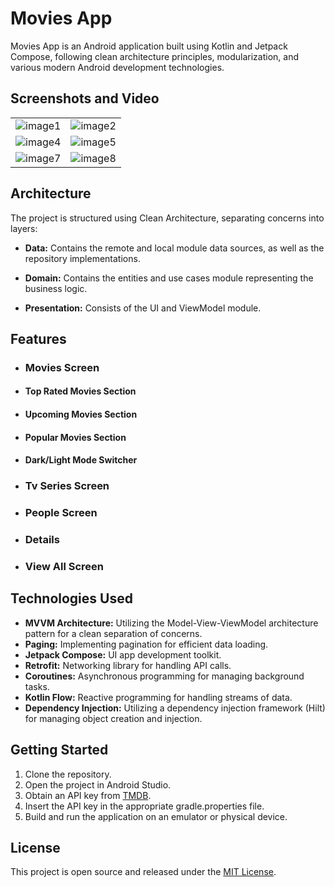 # Movies App

Movies App is an Android application built using Kotlin and Jetpack Compose, following clean architecture principles, modularization, and various modern Android development technologies.

## Screenshots and Video

<table>
  <tr>
    <td><img src="https://github.com/AhmadShubita/MoviesApp/blob/main/Home%20Page.png" alt="image1"></td>
    <td><img src="https://github.com/AhmadShubita/MoviesApp/blob/main/Home2%20Page.png" alt="image2"></td>  </tr>
  <tr>
    <td><img src="https://github.com/AhmadShubita/MoviesApp/blob/main/Tv%20Page.png" alt="image4"></td>
    <td><img src="https://github.com/AhmadShubita/MoviesApp/blob/main/People%20Screen.png" alt="image5"></td>
  </tr>
  <tr>
    <td><img src="https://github.com/AhmadShubita/MoviesApp/blob/main/Details%20Screen.png" alt="image7"></td>
    <td><img src="https://github.com/AhmadShubita/MoviesApp/blob/main/All%20Movies.png" alt="image8"></td>
  </tr>
</table>

## Architecture

The project is structured using Clean Architecture, separating concerns into layers:

- **Data:** Contains the remote and local module data sources, as well as the repository implementations.

- **Domain:** Contains the entities and use cases module representing the business logic.

- **Presentation:** Consists of the UI and ViewModel module.

## Features

- ### Movies Screen

- #### Top Rated Movies Section

-   #### Upcoming Movies Section

-   #### Popular Movies Section

-   #### Dark/Light Mode Switcher

- ### Tv Series Screen

- ### People Screen

- ### Details

- ### View All Screen

## Technologies Used

- **MVVM Architecture:** Utilizing the Model-View-ViewModel architecture pattern for a clean separation of concerns.
- **Paging:** Implementing pagination for efficient data loading.
- **Jetpack Compose:** UI app development toolkit.
- **Retrofit:** Networking library for handling API calls.
- **Coroutines:** Asynchronous programming for managing background tasks.
- **Kotlin Flow:** Reactive programming for handling streams of data.
- **Dependency Injection:** Utilizing a dependency injection framework (Hilt) for managing object creation and injection.

## Getting Started

1. Clone the repository.
2. Open the project in Android Studio.
3. Obtain an API key from [TMDB](https://www.themoviedb.org/).
4. Insert the API key in the appropriate gradle.properties file.
5. Build and run the application on an emulator or physical device.

## License

This project is open source and released under the [MIT License](LICENSE).
